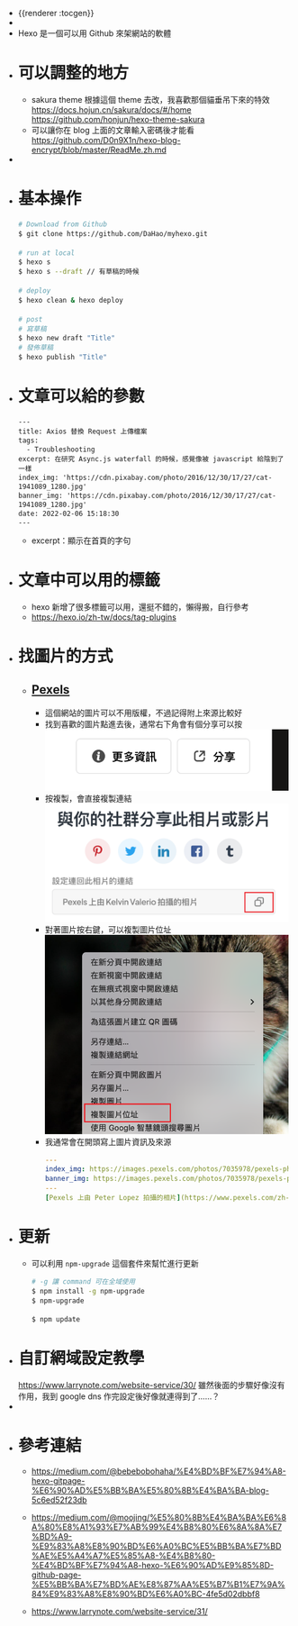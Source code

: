 - {{renderer :tocgen}}
-
- Hexo 是一個可以用 Github 來架網站的軟體
- # 可以調整的地方
  * sakura theme
  	根據這個 theme 去改，我喜歡那個貓垂吊下來的特效
  	https://docs.hojun.cn/sakura/docs/#/home
  	https://github.com/honjun/hexo-theme-sakura
  * 可以讓你在 blog 上面的文章輸入密碼後才能看
   https://github.com/D0n9X1n/hexo-blog-encrypt/blob/master/ReadMe.zh.md
-
- # 基本操作
  ```bash
  # Download from Github
  $ git clone https://github.com/DaHao/myhexo.git
  
  # run at local
  $ hexo s
  $ hexo s --draft // 有草稿的時候
  
  # deploy
  $ hexo clean & hexo deploy
  
  # post
  # 寫草稿
  $ hexo new draft "Title"
  # 發佈草稿
  $ hexo publish "Title"
  ```
- # 文章可以給的參數
  ```
  ---
  title: Axios 替換 Request 上傳檔案
  tags:
    - Troubleshooting
  excerpt: 在研究 Async.js waterfall 的時候，感覺像被 javascript 給陰到了一樣
  index_img: 'https://cdn.pixabay.com/photo/2016/12/30/17/27/cat-1941089_1280.jpg'
  banner_img: 'https://cdn.pixabay.com/photo/2016/12/30/17/27/cat-1941089_1280.jpg'
  date: 2022-02-06 15:18:30
  ---
  ```
	- excerpt：顯示在首頁的字句
- # 文章中可以用的標籤
	- hexo 新增了很多標籤可以用，還挺不錯的，懶得搬，自行參考
	- https://hexo.io/zh-tw/docs/tag-plugins
- # 找圖片的方式
	- ## [Pexels](https://www.pexels.com/zh-tw/)
		- 這個網站的圖片可以不用版權，不過記得附上來源比較好
		- 找到喜歡的圖片點進去後，通常右下角會有個分享可以按
		  ![image.png](../assets/image_1657944295808_0.png)
		- 按複製，會直接複製連結
		  ![image.png](../assets/image_1657944349897_0.png)
		- 對著圖片按右鍵，可以複製圖片位址
		  ![image.png](../assets/image_1657944389303_0.png)
		- 我通常會在開頭寫上圖片資訊及來源
		  ```yaml
		  ---
		  index_img: https://images.pexels.com/photos/7035978/pexels-photo-7035978.jpeg
		  banner_img: https://images.pexels.com/photos/7035978/pexels-photo-7035978.jpeg
		  ---
		  [Pexels 上由 Peter Lopez 拍攝的相片](https://www.pexels.com/zh-tw/photo/7035978/)
		  ```
- # 更新
	- 可以利用 `npm-upgrade` 這個套件來幫忙進行更新
	  ```bash
	  # -g 讓 command 可在全域使用
	  $ npm install -g npm-upgrade
	  $ npm-upgrade
	  
	  $ npm update
	  ```
- # 自訂網域設定教學
  https://www.larrynote.com/website-service/30/
  雖然後面的步驟好像沒有作用，我到 google dns 作完設定後好像就連得到了……？
-
- # 參考連結
  * https://medium.com/@bebebobohaha/%E4%BD%BF%E7%94%A8-hexo-gitpage-%E6%90%AD%E5%BB%BA%E5%80%8B%E4%BA%BA-blog-5c6ed52f23db
  
  * https://medium.com/@moojing/%E5%80%8B%E4%BA%BA%E6%8A%80%E8%A1%93%E7%AB%99%E4%B8%80%E6%8A%8A%E7%BD%A9-%E9%83%A8%E8%90%BD%E6%A0%BC%E5%BB%BA%E7%BD%AE%E5%A4%A7%E5%85%A8-%E4%B8%80-%E4%BD%BF%E7%94%A8-hexo-%E6%90%AD%E9%85%8D-github-page-%E5%BB%BA%E7%BD%AE%E8%87%AA%E5%B7%B1%E7%9A%84%E9%83%A8%E8%90%BD%E6%A0%BC-4fe5d02dbbf8
  
  * https://www.larrynote.com/website-service/31/